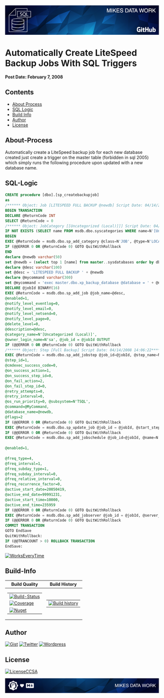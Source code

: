 ![MIKES DATA WORK GIT REPO](https://raw.githubusercontent.com/mikesdatawork/images/master/git_mikes_data_work_banner_01.png "Mikes Data Work")        

# Automatically Create LiteSpeed Backup Jobs With SQL Triggers
**Post Date: February 7, 2008**        



## Contents    
- [About Process](##About-Process)  
- [SQL Logic](#SQL-Logic)  
- [Build Info](#Build-Info)  
- [Author](#Author)  
- [License](#License)       

## About-Process

<p>Automatically create a LiteSpeed backup job for each new database created just create a trigger on the master table (forbidden in sql 2005) which simply runs the following procedure upon updated with a new database name.</p>      


## SQL-Logic
```SQL
CREATE procedure [dbo].[sp_createbackupjob]
as 
/****** Object: Job [LITESPEED FULL BACKUP @newdb] Script Date: 04/14/2008 14:06:21******/
BEGIN TRANSACTION
DECLARE @ReturnCode INT
SELECT @ReturnCode = 0
/****** Object: JobCategory [[Uncategorized (Local)]]] Script Date: 04/14/2008 14:06:21******/
IF NOT EXISTS (SELECT name FROM msdb.dbo.syscategories WHERE name=N'[Uncategorized (Local)]' AND category_class=1)
BEGIN
EXEC @ReturnCode = msdb.dbo.sp_add_category @class=N'JOB', @type=N'LOCAL', @name=N'[Uncategorized (Local)]'
IF (@@ERROR 0 OR @ReturnCode 0) GOTO QuitWithRollback 
END 
declare @newdb varchar(50)
set @newdb = (select top 1 [name] from master..sysdatabases order by dbid desc)
declare @desc varchar(100)
set @desc = 'LITESPEED FULL BACKUP ' + @newdb
declare @mycommand varchar(300)
set @mycommand = 'exec master.dbo.xp_backup_database @database = ' + @newdb + ', @filename = N"E:\Backup\' + @newdb + ' LiteSpeed_Full.BKP", @backupname = N"' + @newdb + ' Backup", @init = 1, @with = N"SKIP", @with = N"STATS = 10"' 
DECLARE @jobId BINARY(16)
EXEC @ReturnCode = msdb.dbo.sp_add_job @job_name=@desc,
@enabled=1,
@notify_level_eventlog=0,
@notify_level_email=0,
@notify_level_netsend=0,
@notify_level_page=0,
@delete_level=0,
@description=@desc,
@category_name=N'[Uncategorized (Local)]',
@owner_login_name=N'sa', @job_id = @jobId OUTPUT
IF (@@ERROR 0 OR @ReturnCode 0) GOTO QuitWithRollback
/****** Object: Step [Full Backup] Script Date: 04/14/2008 14:06:22******/
EXEC @ReturnCode = msdb.dbo.sp_add_jobstep @job_id=@jobId, @step_name=N'Full Backup',
@step_id=1,
@cmdexec_success_code=0,
@on_success_action=1,
@on_success_step_id=0,
@on_fail_action=2,
@on_fail_step_id=0,
@retry_attempts=0,
@retry_interval=0,
@os_run_priority=0, @subsystem=N'TSQL',
@command=@MyCommand,
@database_name=@newdb,
@flags=2
IF (@@ERROR 0 OR @ReturnCode 0) GOTO QuitWithRollback
EXEC @ReturnCode = msdb.dbo.sp_update_job @job_id = @jobId, @start_step_id = 1
IF (@@ERROR 0 OR @ReturnCode 0) GOTO QuitWithRollback
EXEC @ReturnCode = msdb.dbo.sp_add_jobschedule @job_id=@jobId, @name=N'Backup',

@enabled=1,

@freq_type=4,
@freq_interval=1,
@freq_subday_type=1,
@freq_subday_interval=0,
@freq_relative_interval=0,
@freq_recurrence_factor=0,
@active_start_date=20050419,
@active_end_date=99991231,
@active_start_time=10000,
@active_end_time=235959
IF (@@ERROR 0 OR @ReturnCode 0) GOTO QuitWithRollback
EXEC @ReturnCode = msdb.dbo.sp_add_jobserver @job_id = @jobId, @server_name = N'(local)'
IF (@@ERROR 0 OR @ReturnCode 0) GOTO QuitWithRollback
COMMIT TRANSACTION
GOTO EndSave
QuitWithRollback:
IF (@@TRANCOUNT > 0) ROLLBACK TRANSACTION
EndSave: 
```



[![WorksEveryTime](https://forthebadge.com/images/badges/60-percent-of-the-time-works-every-time.svg)](https://shitday.de/)

## Build-Info

| Build Quality | Build History |
|--|--|
|<table><tr><td>[![Build-Status](https://ci.appveyor.com/api/projects/status/pjxh5g91jpbh7t84?svg?style=flat-square)](#)</td></tr><tr><td>[![Coverage](https://coveralls.io/repos/github/tygerbytes/ResourceFitness/badge.svg?style=flat-square)](#)</td></tr><tr><td>[![Nuget](https://img.shields.io/nuget/v/TW.Resfit.Core.svg?style=flat-square)](#)</td></tr></table>|<table><tr><td>[![Build history](https://buildstats.info/appveyor/chart/tygerbytes/resourcefitness)](#)</td></tr></table>|

## Author

[![Gist](https://img.shields.io/badge/Gist-MikesDataWork-<COLOR>.svg)](https://gist.github.com/mikesdatawork)
[![Twitter](https://img.shields.io/badge/Twitter-MikesDataWork-<COLOR>.svg)](https://twitter.com/mikesdatawork)
[![Wordpress](https://img.shields.io/badge/Wordpress-MikesDataWork-<COLOR>.svg)](https://mikesdatawork.wordpress.com/)

    
## License
[![LicenseCCSA](https://img.shields.io/badge/License-CreativeCommonsSA-<COLOR>.svg)](https://creativecommons.org/share-your-work/licensing-types-examples/)

![Mikes Data Work](https://raw.githubusercontent.com/mikesdatawork/images/master/git_mikes_data_work_banner_02.png "Mikes Data Work")

